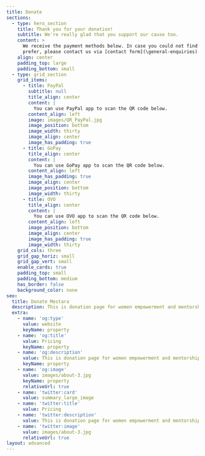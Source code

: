 ```yaml
---
title: Donate
sections:
  - type: hero_section
    title: Thank you for your donation!
    subtitle: We're really glad that you support our cause too.
    content: >
      We receive the payment methods below. In case you could not find what you
      prefer, please contact us via [contact form](\general-enquiries).
    align: center
    padding_top: large
    padding_bottom: small
  - type: grid_section
    grid_items:
      - title: PayPal
        subtitle: null
        title_align: center
        content: |
          You can use PayPal app to scan the QR code below.
        content_align: left
        image: images/QR_PayPal.jpg
        image_position: bottom
        image_width: thirty
        image_align: center
        image_has_padding: true
      - title: GoPay
        title_align: center
        content: |
          You can use GoPay app to scan the QR code below.
        content_align: left
        image_has_padding: true
        image_align: center
        image_position: bottom
        image_width: thirty
      - title: OVO
        title_align: center
        content: |
          You can use OVO app to scan the QR code below.
        content_align: left
        image_position: bottom
        image_align: center
        image_has_padding: true
        image_width: thirty
    grid_cols: three
    grid_gap_horiz: small
    grid_gap_vert: small
    enable_cards: true
    padding_top: small
    padding_bottom: medium
    has_border: false
    background_color: none
seo:
  title: Donate Mestara
  description: This is donation page for women empowerment and mentorship program
  extra:
    - name: 'og:type'
      value: website
      keyName: property
    - name: 'og:title'
      value: Pricing
      keyName: property
    - name: 'og:description'
      value: This is donation page for women empowerment and mentorship program
      keyName: property
    - name: 'og:image'
      value: images/about-3.jpg
      keyName: property
      relativeUrl: true
    - name: 'twitter:card'
      value: summary_large_image
    - name: 'twitter:title'
      value: Pricing
    - name: 'twitter:description'
      value: This is donation page for women empowerment and mentorship program
    - name: 'twitter:image'
      value: images/about-3.jpg
      relativeUrl: true
layout: advanced
---
```

